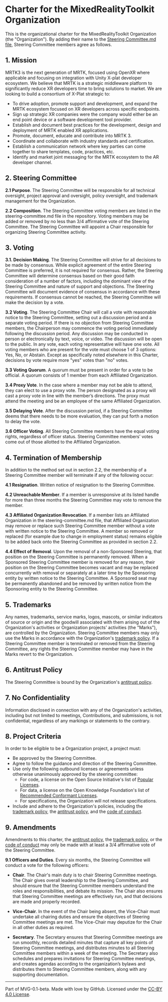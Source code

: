 # Charter for the MixedRealityToolkit Organization

This is the organizational charter for the MixedRealityToolkit Organization (the "Organization"). By adding their name to the [Steering Committee.md file](./STEERING-COMMITTEE.md), Steering Committee members agree as follows.

## 1. Mission

MRTK3 is the next generation of MRTK, focused using OpenXR where applicable and focusing on integration with Unity X-plat developer ecosystem.  We believe that MRTK is a strategic middleware platform to significantly reduce XR developers time to bring solutions to market.  We are looking to build a consortium of X-Plat strategic to:

* To drive adoption, promote support and development, and expand the MRTK ecosystem focused on XR developers across specific endpoints.
* Sign up strategic XR companies were the company would either be an end point device or a software development tool provider.
* Establish and document best practices for the development, design and deployment of MRTK enabled XR applications.
* Promote, document, educate and contribute into MRTK 3.
* Coordinate and collaborate with industry standards and certification.
* Establish a communication network where key parties can come together to share templates, code, practices, etc.
* Identify and market joint messaging for the MRTK ecosystem to the AR developer channel.

## 2. Steering Committee

**2.1 Purpose**. The Steering Committee will be responsible for all technical oversight, project approval and oversight, policy oversight, and trademark management for the Organization.

**2.2 Composition**. The Steering Committee voting members are listed in the steering-committee.md file in the repository.
Voting members may be added or removed by no less than 3/4 affirmative vote of the Steering Committee.
The Steering Committee will appoint a Chair responsible for organizing Steering Committee activity.

## 3. Voting

**3.1. Decision Making**. The Steering Committee will strive for all decisions to be made by consensus. While explicit agreement of the entire Steering Committee is preferred, it is not required for consensus. Rather, the Steering Committee will determine consensus based on their good faith consideration of a number of factors, including the dominant view of the Steering Committee and nature of support and objections. The Steering Committee will document evidence of consensus in accordance with these requirements. If consensus cannot be reached, the Steering Committee will make the decision by a vote.

**3.2 Voting**. The Steering Committee Chair will call a vote with reasonable notice to the Steering Committee, setting out a discussion period and a separate voting period. If there is no objection from Steering Committee members, the Chairperson may commence the voting period immediately following the discussion period. Any discussion may be conducted in person or electronically by text, voice, or video. The discussion will be open to the public. In any vote, each voting representative will have one vote. All voting members who are present for the vote must choose 1 of 3 options: Yes, No, or Abstain. Except as specifically noted elsewhere in this Charter, decisions by vote require more "yes" votes than "no" votes.

**3.3 Voting Quorum**. A quorum must be present in order for a vote to be official. A quorum consists of 1 member from each Affiliated Organization. 

**3.4 Proxy Vote**. In the case where a member may not be able to attend, they can elect to use a proxy vote. The person designated as a proxy will cast a proxy vote in line with the member’s directions. The proxy must attend the meeting and be an employee of the same Affiliated Organization. 

**3.5 Delaying Vote**. After the discussion period, if a Steering Committee deems that there needs to be more evaluation, they can put forth a motion to delay the vote. 

**3.6 Officer Voting**. All Steering Committee members have the equal voting rights, regardless of officer status. Steering Committee members’ votes come out of those allotted to the Affiliated Organization.

## 4. Termination of Membership

In addition to the method set out in section 2.2, the membership of a Steering Committee member will terminate if any of the following occur:

**4.1 Resignation**. Written notice of resignation to the Steering Committee.

**4.2 Unreachable Member**. If a member is unresponsive at its listed handle for more than three months the Steering Committee may vote to remove the member.

**4.3 Affiliated Organization Revocation**. If a member lists an Affiliated Organization in the steering-committee.md file, that Affiliated Organization may remove or replace such Steering Committee member without a vote with written notice to the Steering Committee. A member so removed or replaced (for example due to change in employment status) remains eligible to be added back onto the Steering Committee as provided in section 2.2.

**4.4 Effect of Removal**. Upon the removal of a non-Sponsored Steering, that position on the Steering Committee is permanently removed. When a Sponsored Steering Committee member is removed for any reason, their position on the Steering Committee becomes vacant and may be replaced concurrently with removal or separately at a later time by the Sponsoring entity by written notice to the Steering Committee. A Sponsored seat may be permanently abandoned and be removed by written notice from the Sponsoring entity to the Steering Committee.

## 5. Trademarks

Any names, trademarks, service marks, logos, mascots, or similar indicators of source or origin and the goodwill associated with them arising out of the Organization's activities or Organization projects' activities (the "Marks"), are controlled by the Organization. Steering Committee members may only use the Marks in accordance with the Organization's [trademark policy](./TRADEMARKS.md). If a Steering Committee member is terminated or removed from the Steering Committee, any rights the Steering Committee member may have in the Marks revert to the Organization.

## 6. Antitrust Policy

The Steering Committee is bound by the Organization's [antitrust policy](./ANTITRUST.md).

## 7. No Confidentiality

Information disclosed in connection with any of the Organization's activities, including but not limited to meetings, Contributions, and submissions, is not confidential, regardless of any markings or statements to the contrary.

## 8. Project Criteria

In order to be eligible to be a Organization project, a project must:

* Be approved by the Steering Committee.
* Agree to follow the guidance and direction of the Steering Committee.
* Use only the following outbound licenses or agreements unless otherwise unanimously approved by the steering committee:
  * For code, a license on the Open Source Initiative's list of [Popular Licenses](https://opensource.org/licenses).
  * For data, a license on the Open Knowledge Foundation's list of [Recommended Conformant Licenses](http://opendefinition.org/licenses/).
  * For specifications, the Organization will not release specifications.
* Include and adhere to the Organization's policies, including the [trademark policy](./TRADEMARKS.md), the [antitrust policy](./ANTITRUST.md), and the [code of conduct](./CODE-OF-CONDUCT.md).

## 9. Amendments

Amendments to this charter, the [antitrust policy](./ANTITRUST.md), the [trademark policy](./TRADEMARKS.md), or the [code of conduct](./CODE-OF-CONDUCT.md) may only be made with at least a 3/4 affirmative vote of the Steering Committee.

**9.1 Officers and Duties**. Every six months, the Steering Committee will conduct a vote for the following officers:

* **Chair**. The Chair's main duty is to chair Steering Committee meetings. The Chair gives overall leadership to the Steering Committee, and should ensure that the Steering Committee members understand the roles and responsibilities, and debate its mission. The Chair also ensures that Steering Committee meetings are effectively run, and that decisions are made and properly recorded.

* **Vice-Chair**. In the event of the Chair being absent, the Vice-Chair must undertake all chairing duties and ensure the objectives of Steering Committee meetings are met. The Vice-Chair may deputize for the Chair in all other duties as required.

* **Secretary**. The Secretary ensures that Steering Committee meetings are run smoothly, records detailed minutes that capture all key points of Steering Committee meetings, and distributes minutes to all Steering Committee members within a week of the meeting. The Secretary also schedules and prepares invitations for Steering Committee meetings, and creates agendas according to the organization’s bylaws and distributes them to Steering Committee members, along with any supporting documentation.

---
Part of MVG-0.1-beta.
Made with love by GitHub. Licensed under the [CC-BY 4.0 License](https://creativecommons.org/licenses/by-sa/4.0/).
